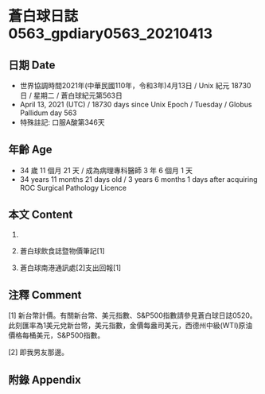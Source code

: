 [_metadata_:encoding]: - "utf-8"
[_metadata_:language]: - "zh-Hant-TW"
[_metadata_:fileformat]: - "markdown"
[_metadata_:MIME_type]: - "text/plain"
[_metadata_:markdown_version]: - "commonmark version 0.29"
[_metadata_:markdown_spec]: - "https://spec.commonmark.org/0.29/"

# 蒼白球日誌0563_gpdiary0563_20210413 #

## 日期 Date ##

* 世界協調時間2021年(中華民國110年，令和3年)4月13日 / Unix 紀元 18730 日 / 星期二 / 蒼白球紀元第563日
* April 13, 2021 (UTC) / 18730 days since Unix Epoch / Tuesday / Globus Pallidum day 563
* 特殊註記: 口服A酸第346天

## 年齡 Age ##

* 34 歲 11 個月 21 天 / 成為病理專科醫師 3 年 6 個月 1 天
* 34 years 11 months 21 days old / 3 years 6 months 1 days after acquiring ROC Surgical Pathology Licence

## 本文 Content ##

1. 

    
2. 蒼白球飲食誌暨物價筆記[1]

    
3. 蒼白球南港通訊處[2]支出回報[1]

    

## 注釋 Comment ##

[1] 新台幣計價。有關新台幣、美元指數、S&P500指數請參見蒼白球日誌0520。此刻匯率為1美元兌新台幣，美元指數，金價每盎司美元，西德州中級(WTI)原油價格每桶美元，S&P500指數。


[2] 即我男友那邊。



## 附錄 Appendix ##

